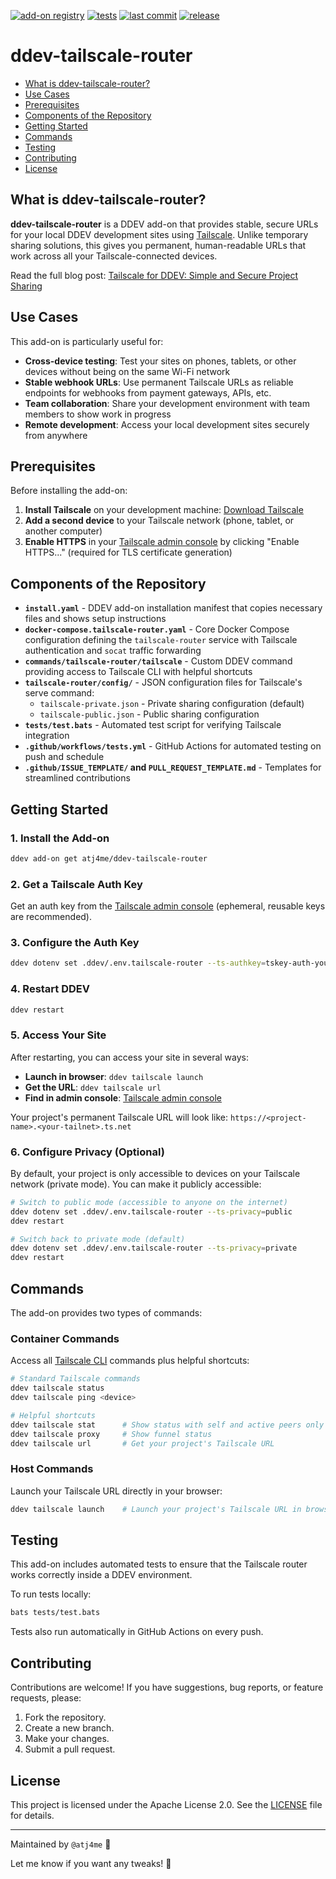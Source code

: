 [![add-on registry](https://img.shields.io/badge/DDEV-Add--on_Registry-blue)](https://addons.ddev.com)
[![tests](https://github.com/atj4me/ddev-tailscale-router/actions/workflows/tests.yml/badge.svg?branch=main)](https://github.com/atj4me/ddev-tailscale-router/actions/workflows/tests.yml?query=branch%3Amain)
[![last commit](https://img.shields.io/github/last-commit/atj4me/ddev-tailscale-router)](https://github.com/atj4me/ddev-tailscale-router/commits)
[![release](https://img.shields.io/github/v/release/atj4me/ddev-tailscale-router)](https://github.com/atj4me/ddev-tailscale-router/releases/latest)

# ddev-tailscale-router <!-- omit in toc -->

- [What is ddev-tailscale-router?](#what-is-ddev-tailscale-router)
- [Use Cases](#use-cases)
- [Prerequisites](#prerequisites)
- [Components of the Repository](#components-of-the-repository)
- [Getting Started](#getting-started)
- [Commands](#commands)
- [Testing](#testing)
- [Contributing](#contributing)
- [License](#license)

## What is ddev-tailscale-router?

**ddev-tailscale-router** is a DDEV add-on that provides stable, secure URLs for your local DDEV development sites using [Tailscale](https://tailscale.com/). Unlike temporary sharing solutions, this gives you permanent, human-readable URLs that work across all your Tailscale-connected devices.

Read the full blog post: [Tailscale for DDEV: Simple and Secure Project Sharing](https://ddev.com/blog/tailscale-router-ddev-addon/)

## Use Cases

This add-on is particularly useful for:

- **Cross-device testing**: Test your sites on phones, tablets, or other devices without being on the same Wi-Fi network
- **Stable webhook URLs**: Use permanent Tailscale URLs as reliable endpoints for webhooks from payment gateways, APIs, etc.
- **Team collaboration**: Share your development environment with team members to show work in progress
- **Remote development**: Access your local development sites securely from anywhere

## Prerequisites

Before installing the add-on:

1. **Install Tailscale** on your development machine: [Download Tailscale](https://tailscale.com/download)
2. **Add a second device** to your Tailscale network (phone, tablet, or another computer)
3. **Enable HTTPS** in your [Tailscale admin console](https://login.tailscale.com/admin/dns) by clicking "Enable HTTPS..." (required for TLS certificate generation)

## Components of the Repository

- **`install.yaml`** - DDEV add-on installation manifest that copies necessary files and shows setup instructions
- **`docker-compose.tailscale-router.yaml`** - Core Docker Compose configuration defining the `tailscale-router` service with Tailscale authentication and `socat` traffic forwarding
- **`commands/tailscale-router/tailscale`** - Custom DDEV command providing access to Tailscale CLI with helpful shortcuts
- **`tailscale-router/config/`** - JSON configuration files for Tailscale's serve command:
  - `tailscale-private.json` - Private sharing configuration (default)
  - `tailscale-public.json` - Public sharing configuration
- **`tests/test.bats`** - Automated test script for verifying Tailscale integration
- **`.github/workflows/tests.yml`** - GitHub Actions for automated testing on push and schedule
- **`.github/ISSUE_TEMPLATE/` and `PULL_REQUEST_TEMPLATE.md`** - Templates for streamlined contributions

## Getting Started

### 1. Install the Add-on

```bash
ddev add-on get atj4me/ddev-tailscale-router
```

### 2. Get a Tailscale Auth Key

Get an auth key from the [Tailscale admin console](https://login.tailscale.com/admin/settings/keys) (ephemeral, reusable keys are recommended).

### 3. Configure the Auth Key

```bash
ddev dotenv set .ddev/.env.tailscale-router --ts-authkey=tskey-auth-your-key-here
```

### 4. Restart DDEV

```bash
ddev restart
```

### 5. Access Your Site

After restarting, you can access your site in several ways:

- **Launch in browser**: `ddev tailscale launch`
- **Get the URL**: `ddev tailscale url` 
- **Find in admin console**: [Tailscale admin console](https://login.tailscale.com/admin/machines)

Your project's permanent Tailscale URL will look like: `https://<project-name>.<your-tailnet>.ts.net`

### 6. Configure Privacy (Optional)

By default, your project is only accessible to devices on your Tailscale network (private mode). You can make it publicly accessible:

```bash
# Switch to public mode (accessible to anyone on the internet)
ddev dotenv set .ddev/.env.tailscale-router --ts-privacy=public
ddev restart

# Switch back to private mode (default)
ddev dotenv set .ddev/.env.tailscale-router --ts-privacy=private
ddev restart
```

## Commands

The add-on provides two types of commands:

### Container Commands

Access all [Tailscale CLI](https://tailscale.com/kb/1080/cli) commands plus helpful shortcuts:

```bash
# Standard Tailscale commands
ddev tailscale status
ddev tailscale ping <device>

# Helpful shortcuts
ddev tailscale stat      # Show status with self and active peers only
ddev tailscale proxy     # Show funnel status
ddev tailscale url       # Get your project's Tailscale URL
```

### Host Commands

Launch your Tailscale URL directly in your browser:

```bash
ddev tailscale launch    # Launch your project's Tailscale URL in browser
``` 

## Testing

This add-on includes automated tests to ensure that the Tailscale router works correctly inside a DDEV environment.

To run tests locally:

```bash
bats tests/test.bats
```

Tests also run automatically in GitHub Actions on every push.

## Contributing

Contributions are welcome! If you have suggestions, bug reports, or feature requests, please:

1. Fork the repository.
2. Create a new branch.
3. Make your changes.
4. Submit a pull request.

## License

This project is licensed under the Apache License 2.0. See the [LICENSE](LICENSE) file for details.

---

Maintained by `@atj4me` 🚀  

Let me know if you want any tweaks! 🎯
